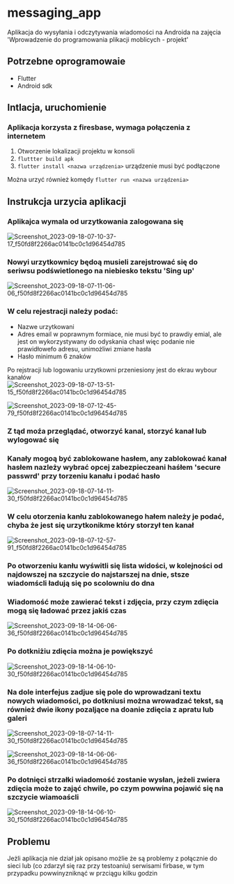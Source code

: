 # messaging_app

Aplikacja do wysyłania i odczytywania wiadomości na Androida na zajęcia 'Wprowadzenie do programowania plikacji moblicych - projekt'

## Potrzebne oprogramowaie
- Flutter
- Android sdk

## Intlacja, uruchomienie

### Aplikacja korzysta z firesbase, wymaga połączenia z internetem

1. Otworzenie lokalizacji projektu w konsoli
4. ```fluttter build apk```
5. ```flutter install <nazwa urządzenia>``` urządzenie musi być podłączone

Można urzyć również komędy ```flutter run <nazwa urządzenia>```

## Instrukcja urzycia aplikacji

### Aplikajca wymala od urzytkowania zalogowana się

![Screenshot_2023-09-18-07-10-37-17_f50fd8f2266ac0141bc0c1d96454d785](https://github.com/piotrSzokalski/messaging_app/assets/101019797/c1495469-ee1f-4abf-84de-19114d47453a)

### Nowyi urzytkownicy będoą musieli zarejstrować się do seriwsu podświetlonego na niebiesko tekstu 'Sing up'

![Screenshot_2023-09-18-07-11-06-06_f50fd8f2266ac0141bc0c1d96454d785](https://github.com/piotrSzokalski/messaging_app/assets/101019797/360a4cbd-89e6-43b3-be70-a551b3d4bc72)

### W celu rejestracji należy podać:
- Nazwe urzytkowani
- Adres email w poprawnym formiace, nie musi być to prawdiy emial, ale jest on wykorzystywany do odyskania chasł więc podanie nie prawidłowefo adresu, unimożliwi zmiane hasła
- Hasło minimum 6 znaków

Po rejstracji lub logowaniu urzytkowni przeniesiony jest do ekrau wybour kanałów
![Screenshot_2023-09-18-07-13-51-15_f50fd8f2266ac0141bc0c1d96454d785](https://github.com/piotrSzokalski/messaging_app/assets/101019797/29f083d8-e720-40c9-b287-fdbcb8015461)

![Screenshot_2023-09-18-07-12-45-79_f50fd8f2266ac0141bc0c1d96454d785](https://github.com/piotrSzokalski/messaging_app/assets/101019797/4f955eef-b558-4824-a498-ae944cf20879)

### Z tąd moźa przeglądać, otworzyć kanal, storzyć kanał lub wylogować się

### Kanały mogoą być zablokowane hasłem, any zablokować kanał hasłem nazleży wybrać opcej zabezpieczeani haśłem 'secure passwrd' przy torzeniu kanału i podać hasło

![Screenshot_2023-09-18-07-14-11-30_f50fd8f2266ac0141bc0c1d96454d785](https://github.com/piotrSzokalski/messaging_app/assets/101019797/8836ab7c-7420-479c-a38c-5cff32a92231)

### W celu otorzenia kanłu zablokowanego hałem należy je podać, chyba że jest się urzytkonikme który storzył ten kanał

![Screenshot_2023-09-18-07-12-57-91_f50fd8f2266ac0141bc0c1d96454d785](https://github.com/piotrSzokalski/messaging_app/assets/101019797/fe033f6d-f569-4114-bbcd-2c4be77ef1bd)

### Po otworzeniu kanłu wyświtli się lista widości, w kolejności od najdowszej na szczycie do najstarszej na dnie, stsze wiadomścli ładują się po scolowniu do dna
### Wiadomość może zawierać tekst i zdjęcia, przy czym zdięcia mogą się ładować przez jakiś czas

![Screenshot_2023-09-18-14-06-06-36_f50fd8f2266ac0141bc0c1d96454d785](https://github.com/piotrSzokalski/messaging_app/assets/101019797/61e96988-3253-4dac-aa12-ab6bc88ce4eb)
### Po dotkniżiu zdięcia można je powiększyć

![Screenshot_2023-09-18-14-06-10-30_f50fd8f2266ac0141bc0c1d96454d785](https://github.com/piotrSzokalski/messaging_app/assets/101019797/002d21f7-e7f8-4d1a-ad24-38d6d70083e9)

### Na dole interfejus zadjue się pole do wprowadzani textu nowych wiadomości, po dotkniusi można wrowadzać tekst, są również dwie ikony pozaljące na doanie zdięcia z apratu lub galeri

![Screenshot_2023-09-18-07-14-11-30_f50fd8f2266ac0141bc0c1d96454d785](https://github.com/piotrSzokalski/messaging_app/assets/101019797/186c14dc-2471-4dcd-a4db-9b7d8a121ef5)

![Screenshot_2023-09-18-14-06-06-36_f50fd8f2266ac0141bc0c1d96454d785](https://github.com/piotrSzokalski/messaging_app/assets/101019797/96ca2709-a2d9-48b2-8700-e180d006ca81)

### Po dotnięci strzałki wiadomość zostanie wysłan, jeżeli zwiera zdięcia może to zająć chwile, po czym powwina pojawić się na szczycie wiamoaścli 

![Screenshot_2023-09-18-14-06-10-30_f50fd8f2266ac0141bc0c1d96454d785](https://github.com/piotrSzokalski/messaging_app/assets/101019797/8e793e81-fda3-4881-b312-853edd0ee0cb)

## Problemu

Jeżli aplikacja nie dział jak opisano możlie że są problemy z połącznie do sieci lub (co zdarzył się raz przy testoaniu) serwisami firbase, w tym przypadku powwinyzniknąć w przciągu kilku godzin

